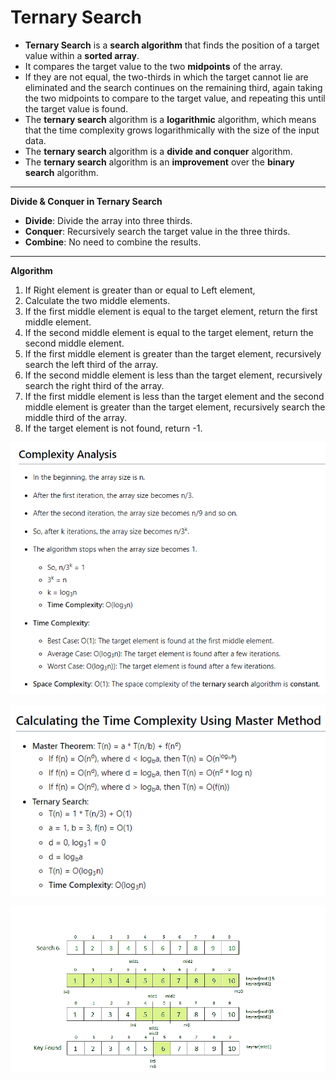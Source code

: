 # Ternary Search

- **Ternary Search** is a **search algorithm** that finds the position of a target value within a **sorted array**.
- It compares the target value to the two **midpoints** of the array.
- If they are not equal, the two-thirds in which the target cannot lie are eliminated and the search continues on the remaining third, again taking the two midpoints to compare to the target value, and repeating this until the target value is found.
- The **ternary search** algorithm is a **logarithmic** algorithm, which means that the time complexity grows logarithmically with the size of the input data.
- The **ternary search** algorithm is a **divide and conquer** algorithm.
- The **ternary search** algorithm is an **improvement** over the **binary search** algorithm.

---

**Divide & Conquer in Ternary Search**

- **Divide**: Divide the array into three thirds.
- **Conquer**: Recursively search the target value in the three thirds.
- **Combine**: No need to combine the results.

---

**Algorithm**

1. If Right element is greater than or equal to Left element,
2. Calculate the two middle elements.
3. If the first middle element is equal to the target element, return the first middle element.
4. If the second middle element is equal to the target element, return the second middle element.
5. If the first middle element is greater than the target element, recursively search the left third of the array.
6. If the second middle element is less than the target element, recursively search the right third of the array.
7. If the first middle element is less than the target element and the second middle element is greater than the target element, recursively search the middle third of the array.
8. If the target element is not found, return -1.

![Untitled](Untitled%202.png)

![Untitled](Untitled%203.png)

![Untitled](Untitled%204.png)